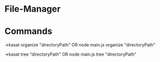 # File-Manager

# Commands
->kasat organize "directoryPath"
         OR
  node main.js organize "directoryPath"

->kasat tree "directoryPath"
         OR
  node main.js tree "directoryPath"
